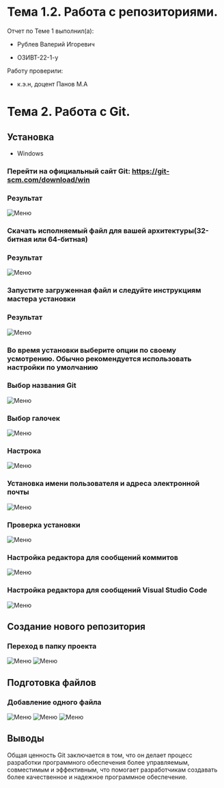 # Тема 1.2. Работа с репозиториями.

Отчет по Теме 1 выполнил(а):

- Рублев Валерий Игоревич
  
- ОЗИВТ-22-1-у

Работу проверили:

- к.э.н, доцент Панов М.А

# Тема 2. Работа с Git.
## Установка
- Windows
### Перейти на официальный сайт Git: https://git-scm.com/download/win
### Результат
![Меню](https://github.com/xgoldnght/Software-Engineering/blob/Тема_1/pic/Сайт%20Git.png)

### Скачать исполняемый файл для вашей архитектуры(32-битная или 64-битная)
### Результат
![Меню](https://github.com/xgoldnght/Software-Engineering/blob/Тема_1/pic/Загрузка%20Git.png)

### Запустите загруженная файл и следуйте инструкциям мастера установки 
### Результат
![Меню](https://github.com/xgoldnght/Software-Engineering/blob/Тема_1/pic/Запуск%20Git.png)

### Во время установки выберите опции по своему усмотрению. Обычно рекомендуется использовать настройки по умолчанию 
### Выбор названия Git
![Меню](https://github.com/xgoldnght/Software-Engineering/blob/Тема_1/pic/Выбор%20названия.png)

### Выбор галочек
![Меню](https://github.com/xgoldnght/Software-Engineering/blob/Тема_1/pic/Выбор%20галочек.png)

### Настрока
![Меню](https://github.com/xgoldnght/Software-Engineering/blob/Тема_1/pic/Настройка%20Git.png)

### Установка имени пользователя и адреса электронной почты
![Меню](https://github.com/xgoldnght/Software-Engineering/blob/Тема_1/pic/git1.png)

### Проверка установки 
![Меню](https://github.com/xgoldnght/Software-Engineering/blob/Тема_1/pic/git2.png)

### Настройка редактора для сообщений коммитов
![Меню](https://github.com/xgoldnght/Software-Engineering/blob/Тема_1/pic/git3.png)

### Настройка редактора для сообщений Visual Studio Code
![Меню](https://github.com/xgoldnght/Software-Engineering/blob/Тема_1/pic/git4.png)

## Создание нового репозитория
### Переход в папку проекта
![Меню](https://github.com/xgoldnght/Software-Engineering/blob/Тема_1/pic/git5.png)
![Меню](https://github.com/xgoldnght/Software-Engineering/blob/Тема_1/pic/git6.png)

## Подготовка файлов
### Добавление одного файла
![Меню](https://github.com/xgoldnght/Software-Engineering/blob/Тема_1/pic/git8.png)
![Меню](https://github.com/xgoldnght/Software-Engineering/blob/Тема_1/pic/git7.png)
![Меню](https://github.com/xgoldnght/Software-Engineering/blob/Тема_1/pic/git10.png)














## Выводы
Общая ценность Git заключается в том, что он делает процесс разработки
программного обеспечения более управляемым, совместимым и эффективным, что
помогает разработчикам создавать более качественное и надежное программное
обеспечение.
